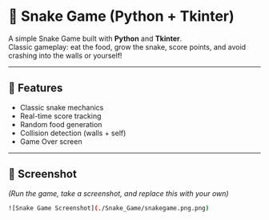 # 🐍 Snake Game (Python + Tkinter)

A simple Snake Game built with **Python** and **Tkinter**.  
Classic gameplay: eat the food, grow the snake, score points, and avoid crashing into the walls or yourself!

---

## 🚀 Features
- Classic snake mechanics  
- Real-time score tracking  
- Random food generation  
- Collision detection (walls + self)  
- Game Over screen  

---

## 📸 Screenshot
*(Run the game, take a screenshot, and replace this with your own)*  
```bash
![Snake Game Screenshot](./Snake_Game/snakegame.png.png)
